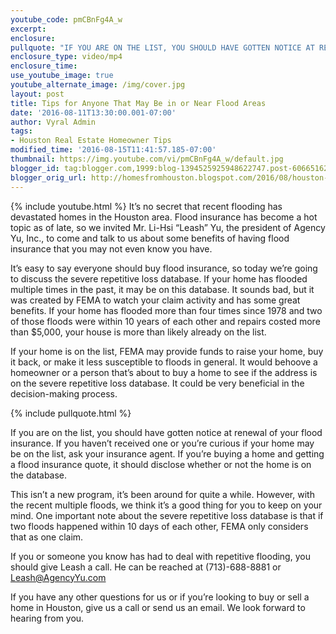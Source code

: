 ```yaml
---
youtube_code: pmCBnFg4A_w
excerpt:
enclosure:
pullquote: "IF YOU ARE ON THE LIST, YOU SHOULD HAVE GOTTEN NOTICE AT RENEWAL."
enclosure_type: video/mp4
enclosure_time:
use_youtube_image: true
youtube_alternate_image: /img/cover.jpg
layout: post
title: Tips for Anyone That May Be in or Near Flood Areas
date: '2016-08-11T13:30:00.001-07:00'
author: Vyral Admin
tags:
- Houston Real Estate Homeowner Tips
modified_time: '2016-08-15T11:41:57.185-07:00'
thumbnail: https://img.youtube.com/vi/pmCBnFg4A_w/default.jpg
blogger_id: tag:blogger.com,1999:blog-1394525925948622747.post-6066516209700661900
blogger_orig_url: http://homesfromhouston.blogspot.com/2016/08/houston-real-estate-agent-is-your-home.html
---
```

{% include youtube.html %}
It’s no secret that recent flooding has devastated homes in the Houston area. Flood insurance has become a hot topic as of late, so we invited Mr. Li-Hsi “Leash” Yu, the president of Agency Yu, Inc., to come and talk to us about some benefits of having flood insurance that you may not even know you have.

It’s easy to say everyone should buy flood insurance, so today we’re going to discuss the severe repetitive loss database. If your home has flooded multiple times in the past, it may be on this database. It sounds bad, but it was created by FEMA to watch your claim activity and has some great benefits. If your home has flooded more than four times since 1978 and two of those floods were within 10 years of each other and repairs costed more than $5,000, your house is more than likely already on the list.

If your home is on the list, FEMA may provide funds to raise your home, buy it back, or make it less susceptible to floods in general. It would behoove a homeowner or a person that’s about to buy a home to see if the address is on the severe repetitive loss database. It could be very beneficial in the decision-making process.

{% include pullquote.html %}

If you are on the list, you should have gotten notice at renewal of your flood insurance. If you haven’t received one or you’re curious if your home may be on the list, ask your insurance agent. If you’re buying a home and getting a flood insurance quote, it should disclose whether or not the home is on the database.

This isn’t a new program, it’s been around for quite a while. However, with the recent multiple floods, we think it’s a good thing for you to keep on your mind. One important note about the severe repetitive loss database is that if two floods happened within 10 days of each other, FEMA only considers that as one claim.

If you or someone you know has had to deal with repetitive flooding, you should give Leash a call. He can be reached at (713)-688-8881 or Leash@AgencyYu.com

If you have any other questions for us or if you’re looking to buy or sell a home in Houston, give us a call or send us an email. We look forward to hearing from you.
